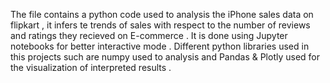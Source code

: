 The file contains a python code used to analysis the iPhone sales data on flipkart , it infers te trends of sales with respect to the number of reviews and ratings they recieved on E-commerce .
It is done using Jupyter notebooks for better interactive mode .
Different python libraries used in this projects such are numpy used to analysis and Pandas & Plotly used for the visualization of interpreted results .
